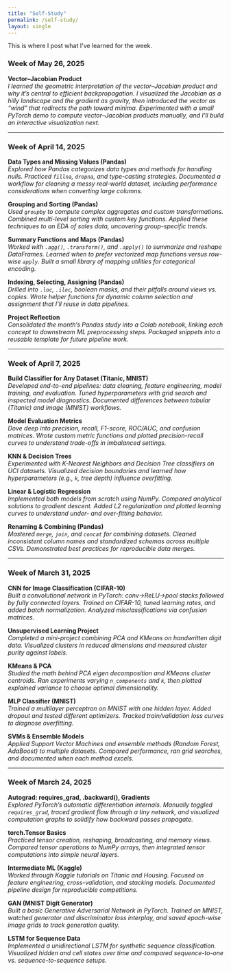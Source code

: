```yaml
---
title: "Self-Study"
permalink: /self-study/
layout: single
---
```


This is where I post what I've learned for the week.

### Week of May 26, 2025
**Vector–Jacobian Product**  
*I learned the geometric interpretation of the vector–Jacobian product and why it’s central to efficient backpropagation. I visualized the Jacobian as a hilly landscape and the gradient as gravity, then introduced the vector as “wind” that redirects the path toward minima. Experimented with a small PyTorch demo to compute vector–Jacobian products manually, and I’ll build an interactive visualization next.*

---

### Week of April 14, 2025
**Data Types and Missing Values (Pandas)**  
*Explored how Pandas categorizes data types and methods for handling nulls. Practiced `fillna`, `dropna`, and type-casting strategies. Documented a workflow for cleaning a messy real-world dataset, including performance considerations when converting large columns.*

**Grouping and Sorting (Pandas)**  
*Used `groupby` to compute complex aggregates and custom transformations. Combined multi-level sorting with custom key functions. Applied these techniques to an EDA of sales data, uncovering group-specific trends.*

**Summary Functions and Maps (Pandas)**  
*Worked with `.agg()`, `.transform()`, and `.apply()` to summarize and reshape DataFrames. Learned when to prefer vectorized map functions versus row-wise `apply`. Built a small library of mapping utilities for categorical encoding.*

**Indexing, Selecting, Assigning (Pandas)**  
*Drilled into `.loc`, `.iloc`, boolean masks, and their pitfalls around views vs. copies. Wrote helper functions for dynamic column selection and assignment that I’ll reuse in data pipelines.*

**Project Reflection**  
*Consolidated the month’s Pandas study into a Colab notebook, linking each concept to downstream ML preprocessing steps. Packaged snippets into a reusable template for future pipeline work.*

---

### Week of April 7, 2025
**Build Classifier for Any Dataset (Titanic, MNIST)**  
*Developed end-to-end pipelines: data cleaning, feature engineering, model training, and evaluation. Tuned hyperparameters with grid search and inspected model diagnostics. Documented differences between tabular (Titanic) and image (MNIST) workflows.*

**Model Evaluation Metrics**  
*Dove deep into precision, recall, F1-score, ROC/AUC, and confusion matrices. Wrote custom metric functions and plotted precision-recall curves to understand trade-offs in imbalanced settings.*

**KNN & Decision Trees**  
*Experimented with K-Nearest Neighbors and Decision Tree classifiers on UCI datasets. Visualized decision boundaries and learned how hyperparameters (e.g., `k`, tree depth) influence overfitting.*

**Linear & Logistic Regression**  
*Implemented both models from scratch using NumPy. Compared analytical solutions to gradient descent. Added L2 regularization and plotted learning curves to understand under- and over-fitting behavior.*

**Renaming & Combining (Pandas)**  
*Mastered `merge`, `join`, and `concat` for combining datasets. Cleaned inconsistent column names and standardized schemas across multiple CSVs. Demonstrated best practices for reproducible data merges.*

---

### Week of March 31, 2025
**CNN for Image Classification (CIFAR-10)**  
*Built a convolutional network in PyTorch: conv→ReLU→pool stacks followed by fully connected layers. Trained on CIFAR-10, tuned learning rates, and added batch normalization. Analyzed misclassifications via confusion matrices.*

**Unsupervised Learning Project**  
*Completed a mini-project combining PCA and KMeans on handwritten digit data. Visualized clusters in reduced dimensions and measured cluster purity against labels.*

**KMeans & PCA**  
*Studied the math behind PCA eigen decomposition and KMeans cluster centroids. Ran experiments varying `n_components` and `k`, then plotted explained variance to choose optimal dimensionality.*

**MLP Classifier (MNIST)**  
*Trained a multilayer perceptron on MNIST with one hidden layer. Added dropout and tested different optimizers. Tracked train/validation loss curves to diagnose overfitting.*

**SVMs & Ensemble Models**  
*Applied Support Vector Machines and ensemble methods (Random Forest, AdaBoost) to multiple datasets. Compared performance, ran grid searches, and documented when each method excels.*

---

### Week of March 24, 2025
**Autograd: requires_grad, .backward(), Gradients**  
*Explored PyTorch’s automatic differentiation internals. Manually toggled `requires_grad`, traced gradient flow through a tiny network, and visualized computation graphs to solidify how backward passes propagate.*

**torch.Tensor Basics**  
*Practiced tensor creation, reshaping, broadcasting, and memory views. Compared tensor operations to NumPy arrays, then integrated tensor computations into simple neural layers.*

**Intermediate ML (Kaggle)**  
*Worked through Kaggle tutorials on Titanic and Housing. Focused on feature engineering, cross-validation, and stacking models. Documented pipeline design for reproducible competitions.*

**GAN (MNIST Digit Generator)**  
*Built a basic Generative Adversarial Network in PyTorch. Trained on MNIST, watched generator and discriminator loss interplay, and saved epoch-wise image grids to track generation quality.*

**LSTM for Sequence Data**  
*Implemented a unidirectional LSTM for synthetic sequence classification. Visualized hidden and cell states over time and compared sequence-to-one vs. sequence-to-sequence setups.*
